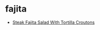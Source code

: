# fajita

 * [Steak Fajita Salad With Tortilla Croutons](index/s/steak-fajita-salad-with-tortilla-croutons-51236020.json)
